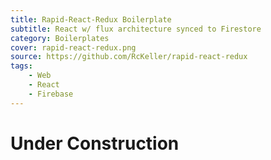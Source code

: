 ```yaml
---
title: Rapid-React-Redux Boilerplate
subtitle: React w/ flux architecture synced to Firestore
category: Boilerplates
cover: rapid-react-redux.png
source: https://github.com/RcKeller/rapid-react-redux
tags:
    - Web
    - React
    - Firebase
---
```


# Under Construction